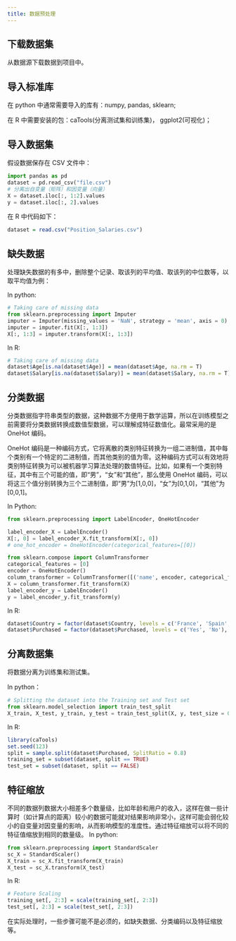 ```yaml
---
title: 数据预处理
---
```


## 下载数据集

从数据源下载数据到项目中。

## 导入标准库

在 python 中通常需要导入的库有：numpy, pandas, sklearn;

在 R 中需要安装的包：caTools(分离测试集和训练集)， ggplot2(可视化)；

## 导入数据集

假设数据保存在 CSV 文件中：

```python
import pandas as pd
dataset = pd.read_csv("file.csv")
# 分离出自变量（矩阵）和因变量（向量）
X = dataset.iloc[:, 1:2].values
y = dataset.iloc[:, 2].values
```

在 R 中代码如下：

```R
dataset = read.csv("Position_Salaries.csv")
```

## 缺失数据

处理缺失数据的有多中，删除整个记录、取该列的平均值、取该列的中位数等，以取平均值为例：

In python:

```python
# Taking care of missing data
from sklearn.preprocessing import Imputer
imputer = Imputer(missing_values = 'NaN', strategy = 'mean', axis = 0)
imputer = imputer.fit(X[:, 1:3])
X[:, 1:3] = imputer.transform(X[:, 1:3])
```

In R:

```R
# Taking care of missing data
dataset$Age[is.na(dataset$Age)] = mean(dataset$Age, na.rm = T)
dataset$Salary[is.na(dataset$Salary)] = mean(dataset$Salary, na.rm = T)
```

## 分类数据

分类数据指字符串类型的数据，这种数据不方便用于数学运算，所以在训练模型之前需要将分类数据转换成数值型数据，可以理解成特征数值化。最常采用的是 OneHot 编码。

OneHot 编码是一种编码方式，它将离散的类别特征转换为一组二进制值，其中每个类别有一个特定的二进制值，而其他类别的值为零。这种编码方式可以有效地将类别特征转换为可以被机器学习算法处理的数值特征。比如，如果有一个类别特征，其中有三个可能的值，即“男”，“女”和“其他”，那么使用 OneHot 编码，可以将这三个值分别转换为三个二进制值，即“男”为[1,0,0]，“女”为[0,1,0]，“其他”为[0,0,1]。

In Python:

```python
from sklearn.preprocessing import LabelEncoder, OneHotEncoder

label_encoder_X = LabelEncoder()
X[:, 0] = label_encoder_X.fit_transform(X[:, 0])
# one_hot_encoder = OneHotEncoder(categorical_features=[[0])

from sklearn.compose import ColumnTransformer
categorical_features = [0]
encoder = OneHotEncoder()
column_transformer = ColumnTransformer([('name', encoder, categorical_features)], remainder="passthrough")
X = column_transformer.fit_transform(X)
label_encoder_y = LabelEncoder()
y = label_encoder_y.fit_transform(y)
```

In R:

```R
dataset$Country = factor(dataset$Country, levels = c('France', 'Spain', 'Germany'), labels = c(0, 1, 2))
dataset$Purchased = factor(dataset$Purchased, levels = c('Yes', 'No'), labels = c(1, 0))
```

## 分离数据集

将数据分离为训练集和测试集。

In python：

```python
# Splitting the dataset into the Training set and Test set
from sklearn.model_selection import train_test_split
X_train, X_test, y_train, y_test = train_test_split(X, y, test_size = 0.2, random_state = 0)
```

In R:

```R
library(caTools)
set.seed(123)
split = sample.split(dataset$Purchased, SplitRatio = 0.8)
training_set = subset(dataset, split == TRUE)
test_set = subset(dataset, split == FALSE)
```

## 特征缩放

不同的数据列数据大小相差多个数量级，比如年龄和用户的收入，这样在做一些计算时（如计算点的距离）较小的数据可能就对结果影响非常小，这样可能会弱化较小的自变量对因变量的影响，从而影响模型的准度性。通过特征缩放可以将不同的特征值缩放到相同的数量级。
In python:

```python
from sklearn.preprocessing import StandardScaler
sc_X = StandardScaler()
X_train = sc_X.fit_transform(X_train)
X_test = sc_X.transform(X_test)
```

In R:

```R
# Feature Scaling
training_set[, 2:3] = scale(training_set[, 2:3])
test_set[, 2:3] = scale(test_set[, 2:3])
```

在实际处理时，一些步骤可能不是必须的，如缺失数据、分类编码以及特征缩放等。
